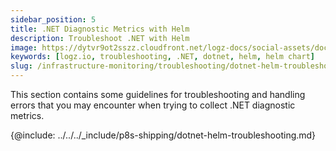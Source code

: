 ```yaml
---
sidebar_position: 5
title: .NET Diagnostic Metrics with Helm
description: Troubleshoot .NET with Helm
image: https://dytvr9ot2sszz.cloudfront.net/logz-docs/social-assets/docs-social.jpg
keywords: [logz.io, troubleshooting, .NET, dotnet, helm, helm chart]
slug: /infrastructure-monitoring/troubleshooting/dotnet-helm-troubleshooting/
---
```


This section contains some guidelines for troubleshooting and handling errors that you may encounter when trying to collect .NET diagnostic metrics. 

{@include: ../../../_include/p8s-shipping/dotnet-helm-troubleshooting.md}
